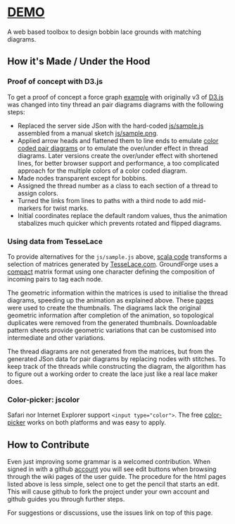 # [DEMO](https://d-bl.github.io/GroundForge/)

A web based toolbox to design bobbin lace grounds with matching diagrams.


## How it's Made / Under the Hood

### Proof of concept with D3.js

To get a proof of concept a force graph [example] with originally v3 of [D3.js] was changed into tiny thread an pair diagrams diagrams with the following steps:

- Replaced the server side JSon with the hard-coded [js/sample.js] assembled from a manual sketch [js/sample.png].
- Applied arrow heads and flattened them to line ends to emulate [color coded pair diagrams] or to emulate the over/under effect in thread diagrams. Later versions create the over/under effect with shortened lines, for better browser support and performance, a too complicated approach for the multiple colors of a color coded diagram.
- Made nodes transparent except for bobbins.
- Assigned the thread number as a class to each section of a thread to assign colors.
- Turned the links from lines to paths with a third node to add mid-markers for twist marks.
- Initial coordinates replace the default random values, thus the animation stabalizes much quicker which prevents rotated and flipped diagrams.

[example]: http://bl.ocks.org/mbostock/4062045
[D3.js]: http://d3js.org/
[js/sample.js]: https://github.com/d-bl/GroundForge/blob/7a94b670636a138b1f417c0640561bfb1cbc5fc7/js/sample.js
[js/sample.png]: https://github.com/d-bl/GroundForge/blob/50421a210ee28c73bcdddbc997802d48128ce6b9/js/sample.png
[color coded pair diagrams]: https://en.wikipedia.org/w/index.php?title=Mesh_grounded_bobbin_lace&oldid=639789191#Worker_pair_versus_two_pair_per_pin


### Using data from TesseLace

To provide alternatives for the `js/sample.js` above, [scala code] transforms a selection of matrices generated by [TesseLace.com].
GroundForge uses a [compact] matrix format using one character defining the composition of incoming pairs to tag each node.

The geometric information within the matrices is used to initialise the thread diagrams, speeding up the animation as explained above.
These [pages] were used to create the thumbnails.
The diagrams lack the original geometric information after completion of the animation,
so topological duplicates were removed from the generated thumbnails.
Downloadable pattern sheets provide geometric variations that can be customised into intermediate and other variations.

The thread diagrams are not generated from the matrices,
but from the generated JSon data for pair diagrams by replacing nodes with stitches.
To keep track of the threads while constructing the diagram, 
the algorithm has to figure out a working order to create the lace just like a real lace maker does.

[pages]: https://github.com/d-bl/GroundForge/blob/master/src/test/resources/
[compact]: https://d-bl.github.io/GroundForge/images/legend.png
[scala code]: https://github.com/d-bl/GroundForge/tree/master/
[TesseLace.com]: http://TesseLace.com


### Color-picker: jscolor

Safari nor Internet Explorer support `<input type="color">`. The free [color-picker](http://jscolor.com/) works on both platforms and was easy to apply.


## How to Contribute

Even just improving some grammar is a welcomed contribution. 
When signed in with a github [account](https://github.com)
you will see edit buttons when browsing through the wiki pages of the user guide.
The procedure for the html pages listed above is less simple, select one to get the pencil that starts an edit.
This will cause github to fork the project under your own account and github guides you through further steps.

For suggestions or discussions, use the issues link on top of this page.